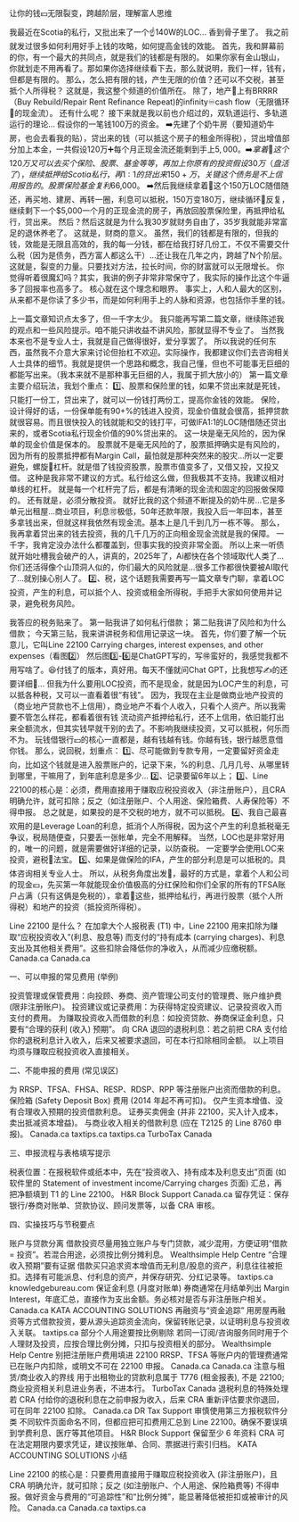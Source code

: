 让你的钱💴无限裂变，跨越阶层，理解富人思维

我最近在Scotia的私行，又批出来了一个☝️140W的LOC… 香到骨子里了。 我之前就发过很多如何利用好手上钱的攻略，如何提高金钱的效能。 首先，我和屏幕前的你，有一个最大的共同点，就是我们的钱都是有限的。 如果你家有金山银山，你就划走不用再看了。那如果你选择继续看下去，那么就说明，我们一样，钱有，但都是有限的。 那么，怎么把有限的钱，产生无限的价值？还可以不交税，甚至抵个人所得税？ 这就是，我这整个频道的价值所在。 除了，地产🏡上有BRRRR（Buy Rebuild/Repair Rent Refinance Repeat)的infinity♾️cash flow（无限循环🔄的现金流）。 还有什么呢？ 接下来就是我以前也介绍过的，双轨道运行、多轨道运行的理论… 假设你的一笔钱100万的资金。 ➡️先建了个奶牛房（要知道奶牛房，也会去看我的贴），贷出来的钱（可以抵这个房子的租金所得税），贷出增值部分加上本金，一共假设120万➕每个月正现金流还能剩到手上$5,000。 ➡️拿着🫴这个120万又可以去买个保险、股票、基金等等，再加上你原有的投资假设30万（盘活了），继续抵押给Scotia私行，再1:1的贷出来150+万，关键这个债务是不上信用报告的。 股票保险基金复利6%的话，120万就是每年7.2W，一个月就是$6,000。 ➡️然后我继续拿着🫴这个150万LOC随借随还，再买地、建房、再转一圈，利息可以抵税，150万变180万，继续循环🔄反复，继续剩下一个$5,000一个月的正现金流的房子，再放回股票保险里，再抵押给私行，贷出来。 然后？然后这就是为什么我30岁就财务自由了，35岁我就能非常富足的退休养老了。 这就是，财商的意义。 虽然，我们的钱都是有限的，但我的钱，效能是无限且高效的，我的每一分钱，都在给我打好几份工，不仅不需要交什么税（因为是债务，西方富人都这么干）…还让我在几年之内，跨越了N个阶层。 这就是，裂变的力量。只要找对方法，拉长时间，你的财富就可以无限增长。 你觉得听着很魔幻吗？其实，我讲的例子非常非常保守了，我实际的操作比这个牛逼多了回报率也高多了。 核心就在这个理念和眼界。 事实上，人和人最大的区别，从来都不是你读了多少书，而是如何利用手上的人脉和资源，也包括你手里的钱。

上一篇文章知识点太多了，但一千字太少。 我只能再写第二篇文章，继续陈述我的观点和一些风险提示。咱不能只讲收益不讲风险，那就显得不专业了。 当然我本来也不是专业人士，我就是自己做得很好，爱分享罢了。 所以我说的任何东西，虽然我不介意大家来讨论但抬杠不欢迎。实际操作，我都建议你们去咨询相关人士具体的细节。我就是提供一个思路和概念，我自己懂，但也不可能事无巨细的都能写出来。（我本来就不是那种事无巨细的人，我属于抓大放小的） 第一篇文章主要介绍玩法，我划个重点： 1️⃣、股票和保险里的钱，如果不贷出来就是死钱，只能打一份工，贷出来了，就可以一份钱打两份工，提高你金钱的效能。  保险，设计得好的话，一份保单能有90+%的钱进入投资，现金价值就会很高，抵押贷款就很容易。而且很快投入的钱就能和交的钱打平，可做IFA1:1的LOC随借随还贷出来的，或者Scotia私行现金价值的90%贷出来的。 这一块是毫无风险的，因为保单的现金价值是保本的。  股票就不是毫无风险的了，股票抵押确实是有风险的，因为所有的股票抵押都有Margin Call，最怕就是那种突然来的股灾…所以一定要避免，螺旋🧬杠杆。就是借了钱投资股票，股票市值变多了，又借又投，又投又借。 这种是我非常不建议的方式。私行给这么做，但我极其不支持。我建议相对单线的杠杆。 就是每一个杠杆完了后，都是有清晰的现金流和固定的回报做保障的。 还有就是，必须分散投资。  就好比我的这个频道不断提及的奶牛房…它是多单元出租屋…商业项目，利息🉑极低，50年还款年限，我投入后一年回本，甚至多拿钱出来，但就这样我依然有现金流。基本上是几千到几万一栋不等。 那么，我再拿着贷出来的钱去投资，我的几千几万的正向租金现金流就是我的保障。 一千字，我肯定没办法什么都覆盖到，但事实我的投资非常全面。  所以上来一听债就开始吐槽我会破产的人，讲真的，2025年了，Ai都快在各个领域取代人类了…你们还活得像个山顶洞人似的，你们最大的风险就是…很多工作都很快要被AI取代了…就别操心别人了。 2️⃣、税，这个话题我需要再写一篇文章专门聊，拿着LOC投资，产生的利息，可以抵个人、投资或租金所得税，手把手大家如何使用并记录，避免税务风险。


我答应的税务贴来了。 第一贴我讲了如何私行借款； 第二贴我讲了风险和为什么借款； 今天第三贴，我来讲讲税务和信用记录这一块。 首先，你们要了解一个玩意儿，它叫Line 22100 Carrying charges, interest expenses, and other expenses（看图2️⃣） 然后图3️⃣-6️⃣是ChatGPT写的，写🉐蛮好的，我感觉我都不用写啥了。😆付钱了的版本，真好用。每天不懂就问Chat GPT，比我想写✍️的还要详细🔎… 但我为什么要用LOC投资，而不是现金，就是因为LOC产生的利息，可以抵各种税，又可以一直看着很“有钱”。 因为，我现在主业是做商业地产投资的（商业地产贷款也不上信用），商业地产不看个人收入，只看个人资产。所以我需要不管怎么样花，都看着很有钱 流动资产抵押给私行，还不上信用，依旧能打出来全额流水，但其实钱早就干别的去了。不影响我继续投资，又可以抵税，何乐而不为。 玩钱借银行💴的核心一直都是，越有钱越有钱。你越有钱，银行越愿意借你钱。 那么，说回税，划重点： 1️⃣、尽可能做到专款专用，一定要留好资金走向，比如这个钱就是进入股票账户的，记录下来，%的利息、几月几号、从哪里转到哪里，干嘛用了，到年底利息是多少… 2️⃣、记录要留6年以上； 3️⃣、Line 22100的核心是：必须，费用直接用于赚取应税投资收入（非注册账户），且CRA明确允许，就可扣除；反之（如注册账户、个人用途、保险箱费、人寿保险等）不得申报。 总之就是，如果投的是不交税的地方，就不可以抵税。 4️⃣、我自己最喜欢用的是Leverage Loan的利息，抵消个人所得税，因为这个产生的利息抵税毫无争议，税局随便查，只要丢一张帐单，完全不用解释。 当然，LOC也是非常好用的，唯一的问题，就是需要做好详细的记录，以防查税。 一定要学会使用LOC来投资，避税🧿法宝。 5️⃣、如果是做保险的IFA，产生的部分利息是可以抵税的。具体咨询相关专业人士。 所以，从税务角度出发🛫，最好的方式是，拿着个人和公司的现金💴，先买第一年就能现金价值极高的分红保险和你们全家的所有的TFSA账户占满（只有这俩是免税的），拿着🫴这些，抵押给私行，再进行股票（抵个人所得税）和地产的投资（抵投资所得税）。

Line 22100 是什么？
在加拿大个人报税表 (T1) 中，Line 22100 用来扣除为赚取“应税投资收入”(利息、股息等) 而支付的“持有成本 (carrying charges)、利息支出及其他相关费用”。这些扣除会降低你的净收入，从而减少应缴税额。
Canada.ca Canada.ca

一、可以申报的常见费用 (举例)

投资管理或保管费用：向投顾、券商、资产管理公司支付的管理费、账户维护费 (限非注册账户)。
投资建议或记录费用：为获得特定投资建议、记录投资收入而支付的费用。
为赚取投资收入而借款的利息：如投资贷款、券商保证金利息，只要有“合理的获利 (收入) 预期”。
向 CRA 退回的退税利息：若之前把 CRA 支付给你的退税利息计入收入，后来又被要求退回，可在本行扣除相同金额。
以上项目均须与赚取应税投资收入直接相关。

二、不能申报的费用 (常见误区)

为 RRSP、TFSA、FHSA、RESP、RDSP、RPP 等注册账户出资而借款的利息。
保险箱 (Safety Deposit Box) 费用 (2014 年起不再可扣)。
仅产生资本增值、没有合理收入预期的投资借款利息。
证券买卖佣金 (并非 22100，买入计入成本，卖出抵减资本增益)。
与商业收入相关的借款利息 (应在 T2125 的 Line 8760 申报)。
Canada.ca taxtips.ca taxtips.ca TurboTax Canada

三、申报流程与表格填写提示

税表位置：在报税软件或纸本中，先在“投资收入、持有成本及利息支出”页面 (如软件里的 Statement of investment income/Carrying charges 页面) 汇总，再把净额填到 T1 的 Line 22100。 H&R Block Support Canada.ca
留存凭证：保存银行/券商对账单、贷款协议、顾问发票等，以备 CRA 审核。

四、实操技巧与节税要点

账户与贷款分离 借款投资尽量用独立账户与专门贷款，减少混用，方便证明“借款 = 投资”。若混合用途，必须按比例分摊利息。 Wealthsimple Help Centre
“合理收入预期”要有证据 借款买只追求资本增值而无利息/股息的资产，利息往往被拒扣。选择有可能派息、付利息的资产，并保存研究、分红记录等。 taxtips.ca knowledgebureau.com
保证金利息 (月度对账单) 券商通常在月结单列出 Margin Interest，年底汇总，直接作为支出金额。务必核对是否与非注册账户相关。 Canada.ca KATA ACCOUNTING SOLUTIONS
再融资与“资金追踪” 用房屋再融资等方式借款投资，要从源头追踪资金流向，保留转账记录，以证明利息与投资收入关联。 taxtips.ca
部分个人用途要按比例剔除 若同一订阅/咨询服务同时用于个人理财及投资，应按合理比例分摊，只扣与投资相关的部分。 Wealthsimple Help Centre
别把注册账户费用填进 22100 RRSP、TFSA 等账户内的管理费通常已在账户内扣除，或明文不可在 22100 申报。 Canada.ca Canada.ca
注意与租赁/商业收入的界线 用于出租物业的贷款利息属于 T776 (租金报表), 不是 22100; 商业投资相关利息进业务表，不进本行。 TurboTax Canada
退税利息的特殊处理 若 CRA 付给你的退税利息在之前申报为收入，后来 CRA 重新评估要求你退回，可在同年 22100 扣除。 Canada.ca DR Tax Support
审慎使用第三方报税软件分类 不同软件页面命名不同，但都应把可扣费用汇总到 Line 22100。确保不要误填到学费利息、医疗等其他项目。 H&R Block Support
保留至少 6 年资料 CRA 可在法定期限内要求凭证，建议按账单、合同、票据进行索引归档。 KATA ACCOUNTING SOLUTIONS
小结

Line 22100 的核心是：只要费用直接用于赚取应税投资收入 (非注册账户)，且 CRA 明确允许，就可扣除；反之 (如注册账户、个人用途、保险箱费等) 不得申报。做好资金与费用的“可追踪性”和“比例分摊”，能显著降低被拒扣或被审计的风险。
Canada.ca Canada.ca taxtips.ca




